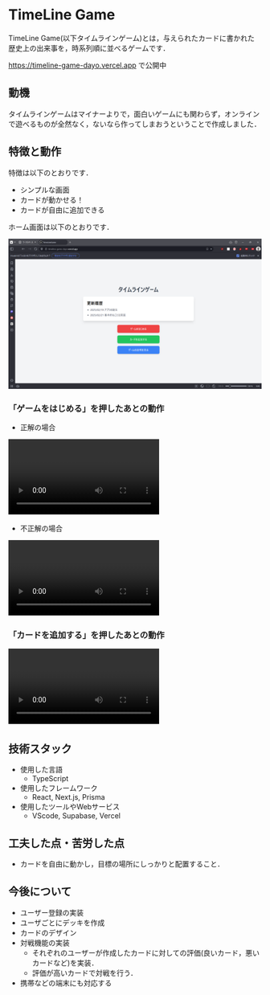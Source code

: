 # TimeLine Game

TimeLine Game(以下タイムラインゲーム)とは，与えられたカードに書かれた歴史上の出来事を，時系列順に並べるゲームです．

https://timeline-game-dayo.vercel.app
で公開中

## 動機

タイムラインゲームはマイナーよりで，面白いゲームにも関わらず，オンラインで遊べるものが全然なく，ないなら作ってしまおうということで作成しました．

## 特徴と動作

特徴は以下のとおりです．

- シンプルな画面
- カードが動かせる！
- カードが自由に追加できる

ホーム画面は以下のとおりです．

![ホーム画面の画像](for_readme/home.png)

### 「ゲームをはじめる」を押したあとの動作

- 正解の場合

<video src="for_readme/correct.mp4" controls="true"></video>

- 不正解の場合

<video src="for_readme/incorrect.mp4" controls="true"></video>

### 「カードを追加する」を押したあとの動作

<video src="for_readme/addcard.mp4" controls="true"></video>

## 技術スタック

- 使用した言語
  - TypeScript
- 使用したフレームワーク
  - React, Next.js, Prisma
- 使用したツールやWebサービス
  - VScode, Supabase, Vercel

## 工夫した点・苦労した点

- カードを自由に動かし，目標の場所にしっかりと配置すること．

## 今後について

- ユーザー登録の実装
- ユーザごとにデッキを作成
- カードのデザイン
- 対戦機能の実装
  - それぞれのユーザーが作成したカードに対しての評価(良いカード，悪いカードなど)を実装．
  - 評価が高いカードで対戦を行う．
- 携帯などの端末にも対応する
